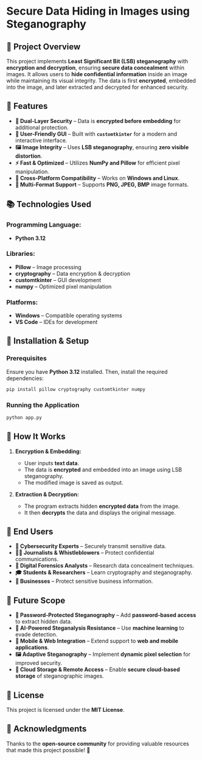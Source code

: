 # Secure Data Hiding in Images using Steganography

## 📌 Project Overview
This project implements **Least Significant Bit (LSB) steganography** with **encryption and decryption**, ensuring **secure data concealment** within images. It allows users to **hide confidential information** inside an image while maintaining its visual integrity. The data is first **encrypted**, embedded into the image, and later extracted and decrypted for enhanced security.

## 🚀 Features
- **🔐 Dual-Layer Security** – Data is **encrypted before embedding** for additional protection.
- **🎨 User-Friendly GUI** – Built with **`customtkinter`** for a modern and interactive interface.
- **🖼️ Image Integrity** – Uses **LSB steganography**, ensuring **zero visible distortion**.
- **⚡ Fast & Optimized** – Utilizes **NumPy and Pillow** for efficient pixel manipulation.
- **🔄 Cross-Platform Compatibility** – Works on **Windows and Linux**.
- **📂 Multi-Format Support** – Supports **PNG, JPEG, BMP** image formats.

## 📚 Technologies Used
### **Programming Language:**
- **Python 3.12**

### **Libraries:**
- **Pillow** – Image processing
- **cryptography** – Data encryption & decryption
- **customtkinter** – GUI development
- **numpy** – Optimized pixel manipulation

### **Platforms:**
- **Windows** – Compatible operating systems
- **VS Code** – IDEs for development

## 🔧 Installation & Setup
### **Prerequisites**
Ensure you have **Python 3.12** installed. Then, install the required dependencies:
```bash
pip install pillow cryptography customtkinter numpy
```

### **Running the Application**
```bash
python app.py
```

## 📌 How It Works
1. **Encryption & Embedding:**
   - User inputs **text data**.
   - The data is **encrypted** and embedded into an image using LSB steganography.
   - The modified image is saved as output.

2. **Extraction & Decryption:**
   - The program extracts hidden **encrypted data** from the image.
   - It then **decrypts** the data and displays the original message.

## 🎯 End Users
- **🔐 Cybersecurity Experts** – Securely transmit sensitive data.
- **🕵️‍♂️ Journalists & Whistleblowers** – Protect confidential communications.
- **📂 Digital Forensics Analysts** – Research data concealment techniques.
- **🎓 Students & Researchers** – Learn cryptography and steganography.
- **💼 Businesses** – Protect sensitive business information.

## 🔮 Future Scope
- **🔑 Password-Protected Steganography** – Add **password-based access** to extract hidden data.
- **🧠 AI-Powered Steganalysis Resistance** – Use **machine learning** to evade detection.
- **📱 Mobile & Web Integration** – Extend support to **web and mobile applications**.
- **🖼️ Adaptive Steganography** – Implement **dynamic pixel selection** for improved security.
- **📡 Cloud Storage & Remote Access** – Enable **secure cloud-based storage** of steganographic images.

## 📜 License
This project is licensed under the **MIT License**.

## 🙌 Acknowledgments
Thanks to the **open-source community** for providing valuable resources that made this project possible! 🎉
